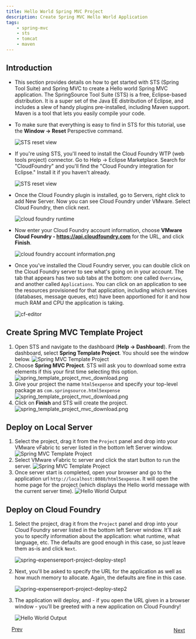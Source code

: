 ```yaml
---
title: Hello World Spring MVC Project
description: Create Spring MVC Hello World Application
tags:
    - spring-mvc
    - sts
    - tomcat
    - maven
---
```


## Introduction
* This section provides details on how to get started with STS (Spring Tool Suite) and Spring MVC to create a Hello world Spring MVC application. The SpringSource Tool Suite (STS) is a free, Eclipse-based distribution. It is a super set of the Java EE distribution of Eclipse, and includes a slew of handy plugins pre-installed, including Maven support. Maven is a tool that lets you easily compile your code.

* To make sure that everything is easy to find in STS for this tutorial, use the **Window -> Reset** Perspective command.

    ![STS reset view](/docs/images/spring_tutorial/sts-reset-view.png)

* If you're using STS, you'll need to install the Cloud Foundry WTP (web tools project) connector. Go to Help -> Eclipse Marketplace. Search for "CloudFoundry" and you'll find the "Cloud Foundry integration for Eclipse." Install it if you haven't already.

    ![STS reset view](/docs/images/spring_tutorial/eclipse-marketplace.png)

* Once the Cloud Foundry plugin is installed, go to Servers, right click to add New Server. Now you can see Cloud Foundry under VMware. Select Cloud Foundry, then click next.

    ![cloud foundry runtime](/docs/images/spring_tutorial/cloud_foundry.png)

* Now enter your Cloud Foundry account information, choose **VMware Cloud Foundry - https://api.cloudfoundry.com** for the URL, and click **Finish**.

    ![cloud foundry account information.png](/docs/images/spring_tutorial/cloud_foundry_account.png)

* Once you've installed the Cloud Foundry server, you can double click on the Cloud Foundry server to see what's going on in your account. The tab that appears has two sub tabs at the bottom: one called `Overview`, and another called `Applications`. You can click on an application to see the resources provisioned for that application, including which services (databases, message queues, etc) have been apportioned for it and how much RAM and CPU the application is taking.

   ![cf-editor](/docs/images/screenshots/configuring-STS/cf_eclipse_cf_editor.png)

## Create Spring MVC Template Project
1. Open STS and navigate to the dashboard (**Help -> Dashboard**). From the dashboard, select **Spring Template Project**. You should see the window below.
  ![Spring MVC Template Project](/docs/images/spring_tutorial/spring_template_project_mvc.png)
2. Choose **Spring MVC Project**.  STS will ask you to download some extra
elements if this your first time selecting this option.
  ![spring_template_project_mvc_download.png](/docs/images/spring_tutorial/spring_template_project_mvc_download.png)
3. Give your project the name `html5expense` and specify your top-level package as `com.springsource.html5expense`
  ![spring_template_project_mvc_download.png](/docs/images/spring_tutorial/project-name-selection.png)
4. Click on **Finish** and STS will create the project.
  ![spring_template_project_mvc_download.png](/docs/images/spring_tutorial/helloworld-project.png)

## Deploy on Local Server
1. Select the project, drag it from the `Project` panel and drop into your VMware vFabric tc server listed in the bottom left Server window.
  ![Spring MVC Template Project](/docs/images/spring_tutorial/project-deploy-local-step1.png)
2. Select VMware vFabric tc server and click the start button to run the server.
  ![Spring MVC Template Project](/docs/images/spring_tutorial/project-deploy-local-step2.png)
3. Once server start is completed, open your browser and go to the application url `http://localhost:8080/html5expense`. It will open the home page for the project (which displays the Hello world message with the current server time).
  ![Hello World Output](/docs/images/spring_tutorial/hello_world.png)

## Deploy on Cloud Foundry
1. Select the project, drag it from the `Project` panel and drop into your Cloud Foundry server listed in the bottom left Server window. It'll ask you to specify information about the application: what runtime, what language, etc. The defaults are good enough in this case, so just leave them as-is and click `Next`.

    ![spring-expensereport-project-deploy-step1](/docs/images/spring_tutorial/project_deploy_step2.png)

2. Next, you'll be asked to specify the URL for the application as well as how much memory to allocate. Again, the defaults are fine in this case.

    ![spring-expensereport-project-deploy-step2](/docs/images/spring_tutorial/project_deploy_step3.png)

3. The application will deploy, and - if you open the URL given in a browser window - you'll be greeted with a new application on Cloud Foundry!

    ![Hello World Output](/docs/images/spring_tutorial/helloworld-on-cloudfoundry.png)

<a class="button-plain" style="padding: 3px 15px;" href="/docs/frameworks/java/spring/tutorials/springmvc-jpa-postgres/spring-getting-started-with-sts.html">Prev</a> <a class="button-plain" style="padding: 3px 15px; float: right" href="/docs/frameworks/java/spring/tutorials/springmvc-jpa-postgres/spring-expensereport-app-tutorial.html">Next</a>
